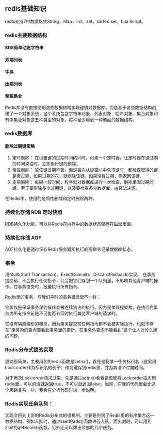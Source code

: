 ## redis基础知识

redis支持7中数据格式String，Map，list，set，sorted set，Lua Script。

### redis主要数据结构

#### SDS简单动态字符串

#### 双端列表

#### 字典

#### 压缩列表

#### 整数集合

Redis并没有直接使用这些数据结构实现键值对数据库，而是基于这些数据结构创建了一个对象系统，这个系统包含字符串对象、列表对象、哈希对象、集合对象和有序集合对象这五种类型的对象，每种至少用到一种前面的数据结构。

### redis数据库

#### 删除过期键策略

1. 定时删除： 在设置键的过期时间的同时，创建一个定时器，让定时器在键过期的时间来临时，立即执行键的删除。
2. 惰性删除： 放任键过期不管，但是每次从键空间中获取键时，都检查取得的键是否过期，如果过期的花，就删除该键。如果没有过期，则返回该键。
3. 定期删除： 每隔一段时间，程序就对数据库进行一次检查，删除里面过期的键。至于要删除多少过期键，以及要检查多少数据库，由算法决定。

在Redis中，使用的是惰性删除和定时删除两种。

### 持续化存储 RDB 定时快照

RDB持久化功能，可以将Redis在内存中的数据状态保存在磁盘里面。

### 持续化存储 AOF

AOF持久化是通过保存Redis服务器所执行的写命令记录数据库状态。

### 事务

用Multi(Start Transaction)、Exec(Commit)、Discard(Rollback)实现。 在事务提交前，不会执行任何指令，只会把它们存到一个队列里，不影响其他客户端的操作。在事务提交时，批量执行所有指令。

Redis里的事务，与我们平时的事务概念很不一样：

它仅仅是保证事务里的操作会被连续独占的执行。因为是单线程架构，在执行完事务内所有指令前是不可能再去同时执行其他客户端的请求的。

它没有隔离级别的概念，因为事务提交前任何指令都不会被实际执行，也就不存在”事务内的查询要看到事务里的更新，在事务外查询不能看到”这个让人万分头痛的问题。


### Redis分布式锁的实现

思路很简单，主要用到的redis函数是setnx()，首先是将某一任务标识名（这里用Lock:order作为标识名的例子）作为键存到redis里，并为其设个过期时间。

对于再次Lock:order请求过来，先是通过setnx()看看是否能将Lock:order插入到redis里，可以的话就返回true，不可以就返回false。当然，在我的代码里会比这个思路复杂一些，我会在分析代码时进一步说明。

### Redis实现任务队列：

实现会用到上面的Redis分布式的锁机制，主要是用到了Redis里的有序集合这一数据结构，例如入队时，通过zset的add()函数进行入队，而出对时，可以用到zset的getScore()函数。另外还可以弹出顶部的几个任务。



